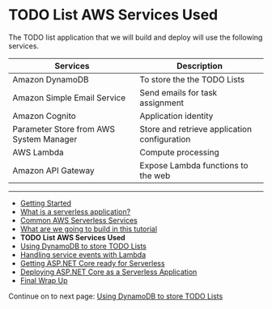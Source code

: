 # TODO List AWS Services Used

The TODO list application that we will build and deploy will use the following services.

| Services | Description |
|-|-|
| Amazon DynamoDB | To store the the TODO Lists |
| Amazon Simple Email Service | Send emails for task assignment |
| Amazon Cognito | Application identity |
| Parameter Store from AWS System Manager | Store and retrieve application configuration |
| AWS Lambda | Compute processing |
| Amazon API Gateway | Expose Lambda functions to the web |

<!-- Generated Navigation -->
---

* [Getting Started](./GettingStarted.md)
* [What is a serverless application?](./WhatIsServerless.md)
* [Common AWS Serverless Services](./CommonServerlessServices.md)
* [What are we going to build in this tutorial](./WhatAreWeBuilding.md)
* **TODO List AWS Services Used**
* [Using DynamoDB to store TODO Lists](./DynamoDBModule/WhatIsDynamoDB.md)
* [Handling service events with Lambda](./StreamProcessing/ServiceEvents.md)
* [Getting ASP.NET Core ready for Serverless](./ASP.NETCoreFrontend/TheFrontend.md)
* [Deploying ASP.NET Core as a Serverless Application](./DeployingFrontend/DeployingFrontend.md)
* [Final Wrap Up](./FinalWrapup.md)

Continue on to next page: [Using DynamoDB to store TODO Lists](./DynamoDBModule/WhatIsDynamoDB.md)

